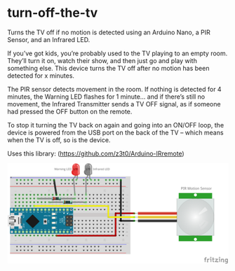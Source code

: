 # turn-off-the-tv
Turns the TV off if no motion is detected using an Arduino Nano, a PIR Sensor, and an Infrared LED.

If you’ve got kids, you’re probably used to the TV playing to an empty room. They’ll turn it on, watch their show, and then just go and play with something else. This device turns the TV off after no motion has been detected for x minutes.

The PIR sensor detects movement in the room. If nothing is detected for 4 minutes, the Warning LED flashes for 1 minute… and if there’s still no movement, the Infrared Transmitter sends a TV OFF signal, as if someone had pressed the OFF button on the remote.

To stop it turning the TV back on again and going into an ON/OFF loop, the device is powered from the USB port on the back of the TV – which means when the TV is off, so is the device.

Uses this library: (https://github.com/z3t0/Arduino-IRremote)

![Wiring Diagram](turnOffTheTV_bb.png)
